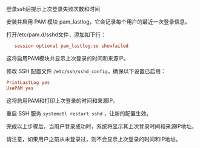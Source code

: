 登录ssh后提示上次登录失败次数和时间


安装并启用 PAM 模块 pam_lastlog，它会记录每个用户的最近一次登录信息。



打开/etc/pam.d/sshd文件，添加如下行：
```conf
   session optional pam_lastlog.so showfailed
```
这将启用PAM模块并显示上次登录的时间和来源IP。


修改 SSH 配置文件 `/etc/ssh/sshd_config`，确保以下设置已启用：

```conf
PrintLastLog yes
UsePAM yes
```
这将启用PAM和打印上次登录的时间和来源IP。


重启 SSH 服务 `systemctl restart sshd` ，让新的配置生效。

完成以上步骤后，当用户登录成功时，系统将显示其上次登录时间和来源IP地址。

请注意，如果用户之前从未登录过，则不会显示上次登录的时间和IP地址。

